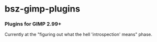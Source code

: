 # bsz-gimp-plugins
### Plugins for GIMP 2.99+
Currently at the "figuring out what the hell 'introspection' means" phase.
